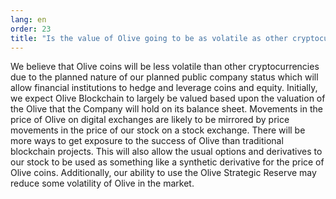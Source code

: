 ```yaml
---
lang: en
order: 23
title: "Is the value of Olive going to be as volatile as other cryptocurrencies?"
---
```


We believe that Olive coins will be less volatile than other cryptocurrencies due to the planned nature of our planned public company status which will allow financial institutions to hedge and leverage coins and equity. Initially, we expect Olive Blockchain to largely be valued based upon the valuation of the Olive that the Company will hold on its balance sheet. Movements in the price of Olive on digital exchanges are likely to be mirrored by price movements in the price of our stock on a stock exchange. There will be more ways to get exposure to the success of Olive than traditional blockchain projects. This will also allow the usual options and derivatives to our stock to be used as something like a synthetic derivative for the price of Olive coins. Additionally, our ability to use the Olive Strategic Reserve may reduce some volatility of Olive in the market.

